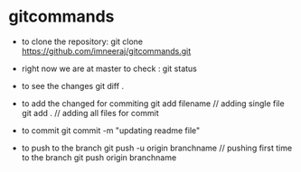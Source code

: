 # gitcommands

* to clone the repository:
	git clone https://github.com/imneeraj/gitcommands.git

* right now we are at master
	to check :  git status
	
* to see the changes
	git diff .
	
* to add the changed for commiting
	git add filename  // adding single file
	git add .		// adding all files for commit

* to commit 
	git commit -m "updating readme file"
	
* to push to the branch
	git push -u origin branchname // pushing first time to the branch
	git push origin branchname

